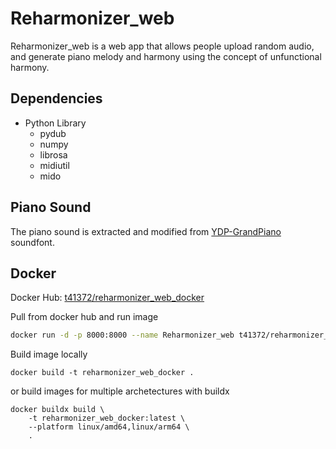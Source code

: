 # Reharmonizer_web

Reharmonizer_web is a web app that allows people upload random audio, and generate piano melody and harmony using the concept of unfunctional harmony.

## Dependencies

- Python Library
  - pydub
  - numpy
  - librosa
  - midiutil
  - mido

## Piano Sound
The piano sound is extracted and modified from [YDP-GrandPiano](https://freepats.zenvoid.org/Piano/acoustic-grand-piano.html) soundfont.


## Docker
Docker Hub:
[t41372/reharmonizer_web_docker](https://hub.docker.com/repository/docker/t41372/reharmonizer_web_docker/)


Pull from docker hub and run image
~~~ sh
docker run -d -p 8000:8000 --name Reharmonizer_web t41372/reharmonizer_web_docker:latest
~~~

Build image locally
~~~ shell
docker build -t reharmonizer_web_docker .
~~~

or build images for multiple archetectures with buildx
~~~ shell
docker buildx build \
    -t reharmonizer_web_docker:latest \
    --platform linux/amd64,linux/arm64 \
    .
~~~

